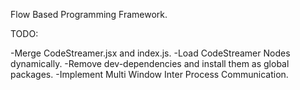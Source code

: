 Flow Based Programming Framework.

TODO:

-Merge CodeStreamer.jsx and index.js.
-Load CodeStreamer Nodes dynamically.
-Remove dev-dependencies and install them as global packages.
-Implement Multi Window Inter Process Communication.
